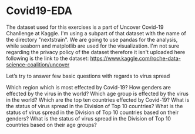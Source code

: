 # Covid19-EDA
The dataset used for this exercises is a part of Uncover Covid-19 Chanllenge at Kaggle. 
I'm using a subpart of that dataset with the name of the directory "nextstrain". 
We are going to use pandas for the analysis, while seaborn and matplotlib are used for the visualization.
I'm not sure regarding the privacy policy of the dataset therefore it isn't uploaded here following is the link to the dataset:
https://www.kaggle.com/roche-data-science-coalition/uncover

Let’s try to answer few basic questions with regards to virus spread

Which region which is most effected by Covid-19?
How genders are effected by the virus in the world?
Which age group is effected by the virus in the world?
Which are the top ten countries effected by Covid-19?
What is the status of virus spread in the Division of Top 10 countries?
What is the status of virus spread in the Division of Top 10 countries based on their genders?
What is the status of virus spread in the Division of Top 10 countries based on their age groups?
